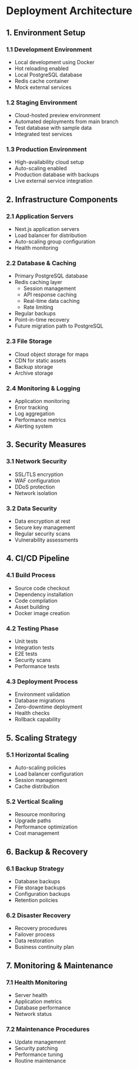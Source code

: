 # Deployment Architecture

## 1. Environment Setup

### 1.1 Development Environment
- Local development using Docker
- Hot reloading enabled
- Local PostgreSQL database
- Redis cache container
- Mock external services

### 1.2 Staging Environment
- Cloud-hosted preview environment
- Automated deployments from main branch
- Test database with sample data
- Integrated test services

### 1.3 Production Environment
- High-availability cloud setup
- Auto-scaling enabled
- Production database with backups
- Live external service integration

## 2. Infrastructure Components

### 2.1 Application Servers
- Next.js application servers
- Load balancer for distribution
- Auto-scaling group configuration
- Health monitoring

### 2.2 Database & Caching
- Primary PostgreSQL database
- Redis caching layer
  - Session management
  - API response caching
  - Real-time data caching
  - Rate limiting
- Regular backups
- Point-in-time recovery
- Future migration path to PostgreSQL

### 2.3 File Storage
- Cloud object storage for maps
- CDN for static assets
- Backup storage
- Archive storage

### 2.4 Monitoring & Logging
- Application monitoring
- Error tracking
- Log aggregation
- Performance metrics
- Alerting system

## 3. Security Measures

### 3.1 Network Security
- SSL/TLS encryption
- WAF configuration
- DDoS protection
- Network isolation

### 3.2 Data Security
- Data encryption at rest
- Secure key management
- Regular security scans
- Vulnerability assessments

## 4. CI/CD Pipeline

### 4.1 Build Process
- Source code checkout
- Dependency installation
- Code compilation
- Asset building
- Docker image creation

### 4.2 Testing Phase
- Unit tests
- Integration tests
- E2E tests
- Security scans
- Performance tests

### 4.3 Deployment Process
- Environment validation
- Database migrations
- Zero-downtime deployment
- Health checks
- Rollback capability

## 5. Scaling Strategy

### 5.1 Horizontal Scaling
- Auto-scaling policies
- Load balancer configuration
- Session management
- Cache distribution

### 5.2 Vertical Scaling
- Resource monitoring
- Upgrade paths
- Performance optimization
- Cost management

## 6. Backup & Recovery

### 6.1 Backup Strategy
- Database backups
- File storage backups
- Configuration backups
- Retention policies

### 6.2 Disaster Recovery
- Recovery procedures
- Failover process
- Data restoration
- Business continuity plan

## 7. Monitoring & Maintenance

### 7.1 Health Monitoring
- Server health
- Application metrics
- Database performance
- Network status

### 7.2 Maintenance Procedures
- Update management
- Security patching
- Performance tuning
- Routine maintenance

